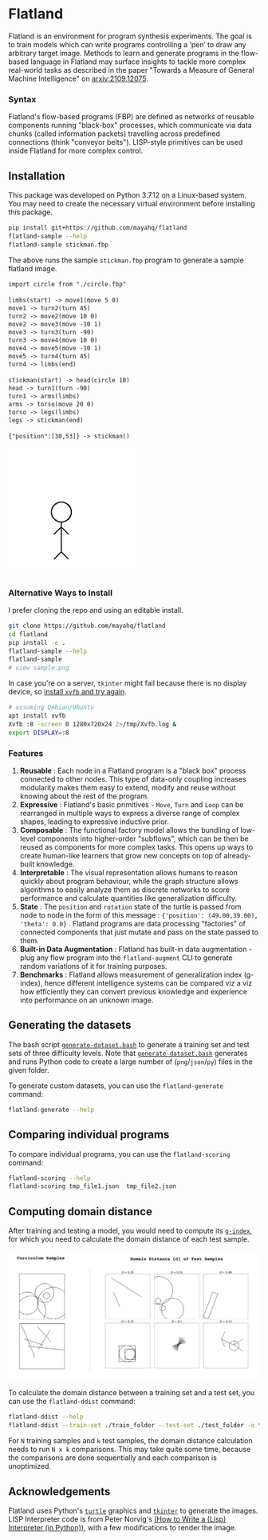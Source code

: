 # Flatland

Flatland is an environment for program synthesis experiments. The goal is to train models which can write programs controlling a ‘pen’ to draw any arbitrary target image. Methods to learn and generate programs in the flow-based language in Flatland may surface insights to tackle more complex real-world tasks as described in the paper "Towards a Measure of General Machine Intelligence" on [arxiv:2109.12075][paper].

### Syntax

Flatland's flow-based programs (FBP) are defined as networks of reusable components running "black-box" processes, which communicate via data chunks (called information packets) travelling across predefined connections (think "conveyor belts"). LISP-style primitives can be used inside Flatland for more complex control.

## Installation

This package was developed on Python 3.7.12 on a Linux-based system. You may
need to create the necessary virtual environment before installing this package.

```bash
pip install git+https://github.com/mayahq/flatland
flatland-sample --help
flatland-sample stickman.fbp
```

The above runs the sample `stickman.fbp` program to generate a sample flatland image.

```
import circle from "./circle.fbp"

limbs(start) -> move1(move 5 0)
move1 -> turn2(turn 45)
turn2 -> move2(move 10 0)
move2 -> move3(move -10 1)
move3 -> turn3(turn -90)
turn3 -> move4(move 10 0)
move4 -> move5(move -10 1)
move5 -> turn4(turn 45)
turn4 -> limbs(end)

stickman(start) -> head(circle 10)
head -> turn1(turn -90)
turn1 -> arms(limbs)
arms -> torso(move 20 0)
torso -> legs(limbs)
legs -> stickman(end)

{"position":[30,53]} -> stickman()
```

![sample stick man image](./stickman.png)

### Alternative Ways to Install

I prefer cloning the repo and using an editable install.

```bash
git clone https://github.com/mayahq/flatland
cd flatland
pip install -e .
flatland-sample --help
flatland-sample
# view sample.png
```

In case you're on a server, `tkinter` might fail because there is no display
device, so [install `xvfb` and try again](https://stackoverflow.com/a/48212313).

```bash
# assuming Debian/Ubuntu
apt install xvfb
Xvfb :8 -screen 0 1280x720x24 2>/tmp/Xvfb.log &
export DISPLAY=:8
```

### Features

1. **Reusable** : Each node in a Flatland program is a "black box" process connected to other nodes. This type of data-only coupling increases modularity makes them easy to extend, modify and reuse without knowing about the rest of the program.
2. **Expressive** : Flatland's basic primitives - `Move`, `Turn` and `Loop` can be rearranged in multiple ways to express a diverse range of complex shapes, leading to expressive inductive prior.
3. **Composable** : The functional factory model allows the bundling of low-level components into higher-order "subflows", which can be then be reused as components for more complex tasks. This opens up ways to create human-like learners that grow new concepts on top of already-built knowledge.
4. **Interpretable** : The visual representation allows humans to reason quickly about program behaviour, while the graph structure allows algorithms to easily analyze them as discrete networks to score performance and calculate quantities like generalization difficulty.
5. **State** : The `position` and `rotation` state of the turtle is passed from node to node in the form of this message : `{'position': (49.00,39.00), 'theta': 0.0}` . Flatland programs are data processing "factories" of connected components that just mutate and pass on the state passed to them.
6. **Built-in Data Augmentation** : Flatland has built-in data augmentation - plug any flow program into the `flatland-augment` CLI to generate random variations of it for training purposes.
7. **Benchmarks** : Flatland allows measurement of generalization index (g-index), hence different intelligence systems can be compared viz a viz how efficiently they can convert previous knowledge and experience into performance on an unknown image.

## Generating the datasets

The bash script [`generate-dataset.bash`][the_script] to generate a training set
and test sets of three difficulty levels. Note that
[`generate-dataset.bash`][the_script] generates and runs Python code to create a
large number of (`png`/`json`/`py`) files in the given folder.

To generate custom datasets, you can use the `flatland-generate` command:

```bash
flatland-generate --help
```

## Comparing individual programs

To compare individual programs, you can use the `flatland-scoring` command:

```bash
flatland-scoring --help
flatland-scoring tmp_file1.json  tmp_file2.json
```

## Computing domain distance

After training and testing a model, you would need to compute its
[`g-index`][gindex], for which you need to calculate the domain distance of each
test sample.

![domain distance shows how close a test sample is to the training set](./gd-image.png)

To calculate the domain distance between a training set and a test set, you can
use the `flatland-ddist` command:

```bash
flatland-ddist --help
flatland-ddist --train-set ./train_folder --test-set ./test_folder -o test_dd.csv
```

For `N` training samples and `k` test samples, the domain distance calculation
needs to run `N x k` comparisons. This may take quite some time, because the
comparisons are done sequentially and each comparison is unoptimized.

## Acknowledgements

Flatland uses Python's [`turtle`][turtle] graphics and [`tkinter`][tkinter] to generate the images. LISP Interpreter code is from Peter Norvig's [(How to Write a (Lisp) Interpreter (in Python))](https://norvig.com/lispy.html), with a few modifications to render the image.

[paper]: https://arxiv.org/abs/2109.12075
[turtle]: https://docs.python.org/3.7/library/turtle.html
[tkinter]: https://docs.python.org/3.7/library/tkinter.html
[jinja2]: https://jinja.palletsprojects.com/en/3.0.x/
[gindex]: https://github.com/mayahq/g-index-benchmark
[the_script]: ./generate-dataset.bash
